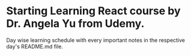 # Starting Learning React course by Dr. Angela Yu from Udemy.
Day wise learning schedule with every important notes in the respective day's README.md file.
